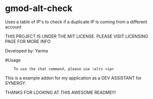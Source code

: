 # gmod-alt-check

Uses a table of IP's to check if a duplicate IP is coming from a different account


THIS PROJECT IS UNDER THE MIT LICENSE. PLEASE VISIT LICENSING PAGE FOR MORE INFO

Developed by: Yarma


#Usage
```
    To use the chat command, please use !alts <ip>

```



This is a example addon for my application as a DEV ASSISTANT for SYNERGY. 

THANKS FOR LOOKING AT THIS AWESOME README!!!